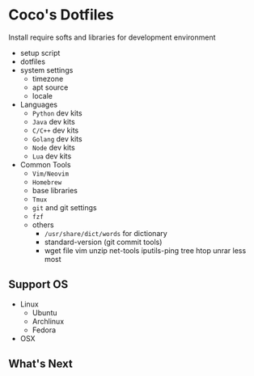 Coco's Dotfiles
===

Install require softs and libraries for development environment

* setup script
* dotfiles
* system settings
	- timezone
	- apt source
	- locale
* Languages
	- `Python` dev kits
	- `Java` dev kits
	- `C/C++` dev kits
	- `Golang` dev kits
	- `Node` dev kits
	- `Lua` dev kits
* Common Tools
	- `Vim/Neovim`
	- `Homebrew`
	- base libraries
	- `Tmux`
	- `git` and git settings
	- `fzf`
	- others
		+ `/usr/share/dict/words` for dictionary
		+ standard-version (git commit tools)
		+ wget file vim unzip net-tools iputils-ping tree htop unrar less most


## Support OS

* Linux
    - Ubuntu
    - Archlinux
    - Fedora
* OSX


## What's Next


